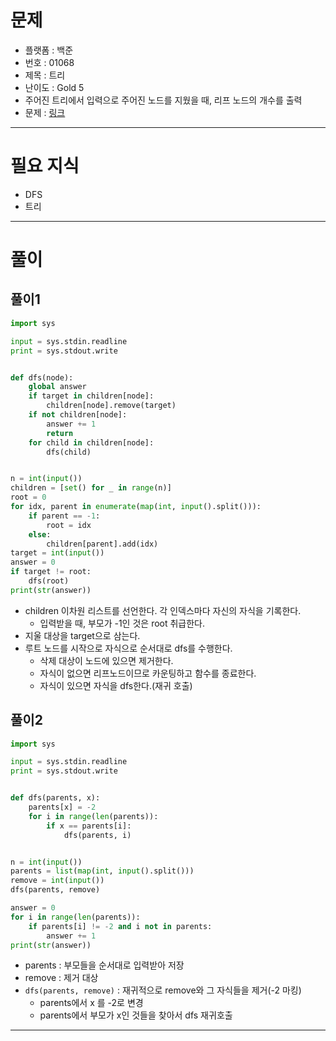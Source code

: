 # 문제
- 플랫폼 : 백준
- 번호 : 01068
- 제목 : 트리
- 난이도 : Gold 5
- 주어진 트리에서 입력으로 주어진 노드를 지웠을 때, 리프 노드의 개수를 출력
- 문제 : <a href="https://www.acmicpc.net/problem/1068" target="_blank">링크</a>

---

# 필요 지식
- DFS
- 트리

---

# 풀이
## 풀이1
```python
import sys

input = sys.stdin.readline
print = sys.stdout.write


def dfs(node):
    global answer
    if target in children[node]:
        children[node].remove(target)
    if not children[node]:
        answer += 1
        return
    for child in children[node]:
        dfs(child)


n = int(input())
children = [set() for _ in range(n)]
root = 0
for idx, parent in enumerate(map(int, input().split())):
    if parent == -1:
        root = idx
    else:
        children[parent].add(idx)
target = int(input())
answer = 0
if target != root:
    dfs(root)
print(str(answer))
```
- children 이차원 리스트를 선언한다. 각 인덱스마다 자신의 자식을 기록한다.
  - 입력받을 때, 부모가 -1인 것은 root 취급한다.
- 지울 대상을 target으로 삼는다.
- 루트 노드를 시작으로 자식으로 순서대로 dfs를 수행한다.
  - 삭제 대상이 노드에 있으면 제거한다.
  - 자식이 없으면 리프노드이므로 카운팅하고 함수를 종료한다.
  - 자식이 있으면 자식을 dfs한다.(재귀 호출)

## 풀이2
```python
import sys

input = sys.stdin.readline
print = sys.stdout.write


def dfs(parents, x):
    parents[x] = -2
    for i in range(len(parents)):
        if x == parents[i]:
            dfs(parents, i)


n = int(input())
parents = list(map(int, input().split()))
remove = int(input())
dfs(parents, remove)

answer = 0
for i in range(len(parents)):
    if parents[i] != -2 and i not in parents:
        answer += 1
print(str(answer))
```
- parents : 부모들을 순서대로 입력받아 저장
- remove : 제거 대상
- `dfs(parents, remove)` : 재귀적으로 remove와 그 자식들을 제거(-2 마킹)
  - parents에서 x 를 -2로 변경
  - parents에서 부모가 x인 것들을 찾아서 dfs 재귀호출

---
